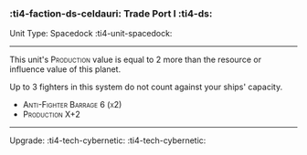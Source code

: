 ### :ti4-faction-ds-celdauri: **Trade Port I** :ti4-ds:

Unit Type: Spacedock :ti4-unit-spacedock:

---

This unit's <span style="font-variant:small-caps;">Production</span> value is equal to 2 more than the resource or influence value of this planet.

Up to 3 fighters in this system do not count against your ships' capacity.

 * <span style="font-variant:small-caps;">Anti-Fighter Barrage 6 (x2)</span>
 * <span style="font-variant:small-caps;">Production X+2</span>

 ---

 Upgrade: :ti4-tech-cybernetic: :ti4-tech-cybernetic: